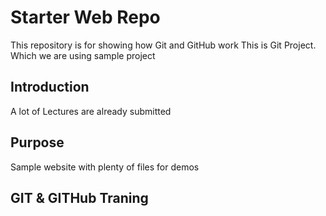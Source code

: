 # Starter Web Repo

This repository is for showing how Git and GitHub work
This is Git Project. Which we are using sample project

## Introduction 
A lot of Lectures are already submitted

## Purpose

Sample website with plenty of files for demos

## GIT & GITHub Traning 
